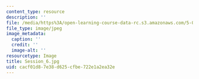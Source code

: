 ```yaml
---
content_type: resource
description: ''
file: /media/https%3A/open-learning-course-data-rc.s3.amazonaws.com/5-07sc-biological-chemistry-i-fall-2013/cacf01d87e38d625cfbe722e1a2ea32e_Session_6.jpg
file_type: image/jpeg
image_metadata:
  caption: ''
  credit: ''
  image-alt: ''
resourcetype: Image
title: Session_6.jpg
uid: cacf01d8-7e38-d625-cfbe-722e1a2ea32e
---
```

